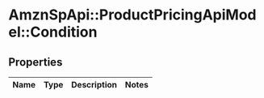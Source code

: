 # AmznSpApi::ProductPricingApiModel::Condition

## Properties
Name | Type | Description | Notes
------------ | ------------- | ------------- | -------------

